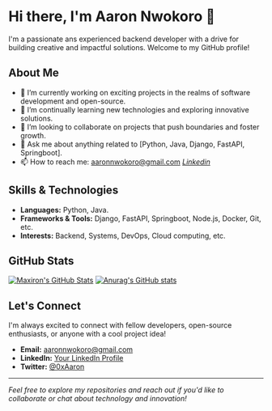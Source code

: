 # Hi there, I'm Aaron Nwokoro 👋

I'm a passionate ans experienced backend developer with a drive for building creative and impactful solutions. Welcome to my GitHub profile!

## About Me

- 🔭 I’m currently working on exciting projects in the realms of software development and open-source.
- 🌱 I’m continually learning new technologies and exploring innovative solutions.
- 👯 I’m looking to collaborate on projects that push boundaries and foster growth.
- 💬 Ask me about anything related to [Python, Java, Django, FastAPI, Springboot].
- 📫 How to reach me: [aaronnwokoro@gmail.com](mailto:aaronnwokoro@gmail.com) *[Linkedin](https://www.linkedin.com/in/aaron-nwokoro)*

## Skills & Technologies

- **Languages:** Python, Java.
- **Frameworks & Tools:** Django, FastAPI, Springboot, Node.js, Docker, Git, etc.
- **Interests:** Backend, Systems, DevOps, Cloud computing, etc.

<!--
## Projects

Here are some highlights of my work:
- [**Project One**](https://github.com/Maxiron/library-api): A brief description of what this project does.
- [**Project Two**](https://github.com/Maxiron/Backend): A short summary of its features and technologies used.
 -->

## GitHub Stats

[![Maxiron's GitHub Stats](https://github-readme-stats.vercel.app/api?username=Maxiron)](https://github.com/anuraghazra/github-readme-stats)
[![Anurag's GitHub stats](https://github-readme-stats.vercel.app/api?username=anuraghazra)](https://github.com/anuraghazra/github-readme-stats)

<!-- Optional: Add more cards or sections, like top languages, visitor badges, etc. -->

## Let's Connect

I'm always excited to connect with fellow developers, open-source enthusiasts, or anyone with a cool project idea!  
- **Email:** [aaronnwokoro@gmail.com](mailto:aaronnwokoro@gmail.com)
- **LinkedIn:** [Your LinkedIn Profile](https://www.linkedin.com/in/aaron-nwokoro)  
- **Twitter:** [@0xAaron](https://x.com/0x_Aaron)

---

*Feel free to explore my repositories and reach out if you'd like to collaborate or chat about technology and innovation!*
